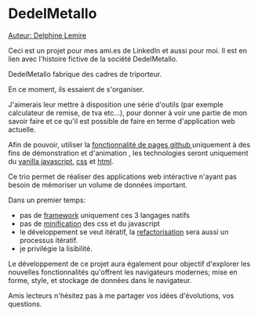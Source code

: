 # DedelMetallo

[Auteur: Delphine Lemire](https://www.linkedin.com/in/delphine-lemire/)

Ceci est un projet pour mes ami.es de LinkedIn et aussi pour moi.
Il est en lien avec l'histoire fictive de la société DedelMetallo. 

DedelMetallo fabrique des cadres de triporteur. 

En ce moment, ils essaient de s'organiser.

J'aimerais leur mettre à disposition une série d'outils (par exemple
calculateur de remise, de tva etc...), pour donner à voir une partie de mon
savoir faire et ce qu'il est possible de faire en terme 
d'application web actuelle. 

Afin de pouvoir, utiliser 
la [fonctionnalité de pages github ](https://pages.github.com/)
uniquement à des fins
de démonstration et d'animation , 
les technologies seront 
uniquement du 
[vanilla javascript](https://fr.wikipedia.org/wiki/JavaScript), 
[css](https://fr.wikipedia.org/wiki/Feuilles_de_style_en_cascade) et 
[html](https://fr.wikipedia.org/wiki/Hypertext_Markup_Language). 

Ce trio permet de réaliser des applications web intéractive n'ayant pas
besoin de mémoriser un volume de données important.

Dans un premier temps:  
 - pas de [framework](https://fr.wikipedia.org/wiki/Framework) uniquement ces 3 langages natifs
 - pas de [minification](https://fr.wikipedia.org/wiki/Minification) des css et du javascript 
 - le développement se veut itératif, la [refactorisation](https://fr.wikipedia.org/wiki/R%C3%A9usinage_de_code) 
sera aussi un processus itératif.
 - je privilégie la lisibilité. 

Le développement de ce projet aura également pour objectif 
d'explorer les nouvelles fonctionnalités qu'offrent 
les navigateurs modernes; mise en forme, style, 
et stockage de données dans le navigateur. 

Amis lecteurs n'hésitez pas à me partager  vos idées d'évolutions, 
vos questions. 
